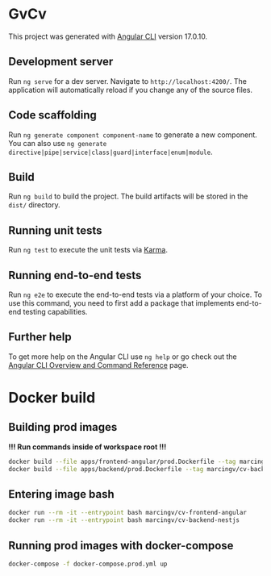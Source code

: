 # GvCv

This project was generated with [Angular CLI](https://github.com/angular/angular-cli) version 17.0.10.

## Development server

Run `ng serve` for a dev server. Navigate to `http://localhost:4200/`. The application will automatically reload if you change any of the source files.

## Code scaffolding

Run `ng generate component component-name` to generate a new component. You can also use `ng generate directive|pipe|service|class|guard|interface|enum|module`.

## Build

Run `ng build` to build the project. The build artifacts will be stored in the `dist/` directory.

## Running unit tests

Run `ng test` to execute the unit tests via [Karma](https://karma-runner.github.io).

## Running end-to-end tests

Run `ng e2e` to execute the end-to-end tests via a platform of your choice. To use this command, you need to first add a package that implements end-to-end testing capabilities.

## Further help

To get more help on the Angular CLI use `ng help` or go check out the [Angular CLI Overview and Command Reference](https://angular.io/cli) page.

# Docker build

## Building prod images

**!!! Run commands inside of workspace root !!!**

```bash
docker build --file apps/frontend-angular/prod.Dockerfile --tag marcingv/cv-frontend-angular:latest .
docker build --file apps/backend/prod.Dockerfile --tag marcingv/cv-backend-nestjs:latest .
```

## Entering image bash

```bash
docker run --rm -it --entrypoint bash marcingv/cv-frontend-angular
docker run --rm -it --entrypoint bash marcingv/cv-backend-nestjs
```

## Running prod images with docker-compose

```bash
docker-compose -f docker-compose.prod.yml up
```
